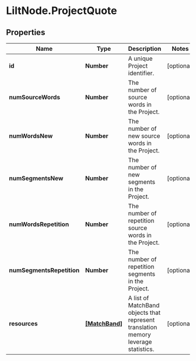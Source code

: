 # LiltNode.ProjectQuote

## Properties

Name | Type | Description | Notes
------------ | ------------- | ------------- | -------------
**id** | **Number** | A unique Project identifier. | [optional] 
**numSourceWords** | **Number** | The number of source words in the Project. | [optional] 
**numWordsNew** | **Number** | The number of new source words in the Project. | [optional] 
**numSegmentsNew** | **Number** | The number of new segments in the Project. | [optional] 
**numWordsRepetition** | **Number** | The number of repetition source words in the Project. | [optional] 
**numSegmentsRepetition** | **Number** | The number of repetition segments in the Project. | [optional] 
**resources** | [**[MatchBand]**](MatchBand.md) | A list of MatchBand objects that represent translation memory leverage statistics. | [optional] 


